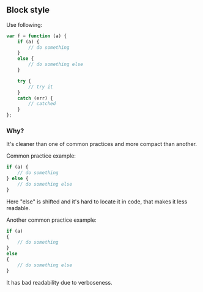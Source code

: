 ## Block style

Use following:

```js
var f = function (a) {
	if (a) {
		// do something
	}
	else {
		// do something else
	}

	try {
		// try it
	}
	catch (err) {
		// catched
	}
};
```

### Why?

It's cleaner than one of common practices and more compact than another.

Common practice example:

```js
if (a) {
	// do something
} else {
	// do something else
}
```

Here "else" is shifted and it's hard to locate it in code, that makes it less readable.

Another common practice example:

```js
if (a)
{
	// do something
}
else
{
	// do something else
}
```

It has bad readability due to verboseness.
